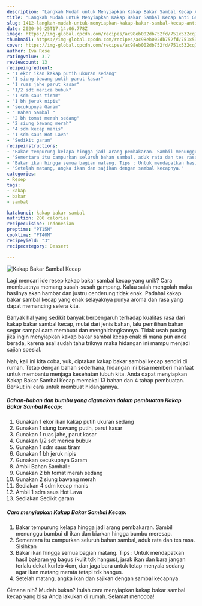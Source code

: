 ```yaml
---
description: "Langkah Mudah untuk Menyiapkan Kakap Bakar Sambal Kecap Anti Gagal"
title: "Langkah Mudah untuk Menyiapkan Kakap Bakar Sambal Kecap Anti Gagal"
slug: 1412-langkah-mudah-untuk-menyiapkan-kakap-bakar-sambal-kecap-anti-gagal
date: 2020-06-25T17:14:06.778Z
image: https://img-global.cpcdn.com/recipes/ac98eb002db752fd/751x532cq70/kakap-bakar-sambal-kecap-foto-resep-utama.jpg
thumbnail: https://img-global.cpcdn.com/recipes/ac98eb002db752fd/751x532cq70/kakap-bakar-sambal-kecap-foto-resep-utama.jpg
cover: https://img-global.cpcdn.com/recipes/ac98eb002db752fd/751x532cq70/kakap-bakar-sambal-kecap-foto-resep-utama.jpg
author: Iva Rose
ratingvalue: 3.7
reviewcount: 13
recipeingredient:
- "1 ekor ikan kakap putih ukuran sedang"
- "1 siung bawang putih parut kasar"
- "1 ruas jahe parut kasar"
- "1/2 sdt merica bubuk"
- "1 sdm saus tiram"
- "1 bh jeruk nipis"
- "secukupnya Garam"
- " Bahan Sambal "
- "2 bh tomat merah sedang"
- "2 siung bawang merah"
- "4 sdm kecap manis"
- "1 sdm saus Hot Lava"
- "Sedikit garam"
recipeinstructions:
- "Bakar tempurung kelapa hingga jadi arang pembakaran. Sambil menunggu bumbui dl ikan dan biarkan hingga bumbu meresap."
- "Sementara itu campurkan seluruh bahan sambal, aduk rata dan tes rasa. Sisihkan"
- "Bakar ikan hingga semua bagian matang. Tips : Untuk mendapatkan hasil bakaran yg bagus (kulit tdk hangus), jarak ikan dan bara jangan terlalu dekat kurleb 4cm, dan jaga bara untuk tetap menyala sedang agar ikan matang merata tetapi tdk hangus."
- "Setelah matang, angka ikan dan sajikan dengan sambal kecapnya."
categories:
- Resep
tags:
- kakap
- bakar
- sambal

katakunci: kakap bakar sambal 
nutrition: 206 calories
recipecuisine: Indonesian
preptime: "PT15M"
cooktime: "PT40M"
recipeyield: "3"
recipecategory: Dessert

---
```



![Kakap Bakar Sambal Kecap](https://img-global.cpcdn.com/recipes/ac98eb002db752fd/751x532cq70/kakap-bakar-sambal-kecap-foto-resep-utama.jpg)

Lagi mencari ide resep kakap bakar sambal kecap yang unik? Cara membuatnya memang susah-susah gampang. Kalau salah mengolah maka hasilnya akan hambar dan justru cenderung tidak enak. Padahal kakap bakar sambal kecap yang enak selayaknya punya aroma dan rasa yang dapat memancing selera kita.



Banyak hal yang sedikit banyak berpengaruh terhadap kualitas rasa dari kakap bakar sambal kecap, mulai dari jenis bahan, lalu pemilihan bahan segar sampai cara membuat dan menghidangkannya. Tidak usah pusing jika ingin menyiapkan kakap bakar sambal kecap enak di mana pun anda berada, karena asal sudah tahu triknya maka hidangan ini mampu menjadi sajian spesial.


Nah, kali ini kita coba, yuk, ciptakan kakap bakar sambal kecap sendiri di rumah. Tetap dengan bahan sederhana, hidangan ini bisa memberi manfaat untuk membantu menjaga kesehatan tubuh kita. Anda dapat menyiapkan Kakap Bakar Sambal Kecap memakai 13 bahan dan 4 tahap pembuatan. Berikut ini cara untuk membuat hidangannya.

<!--inarticleads1-->

##### Bahan-bahan dan bumbu yang digunakan dalam pembuatan Kakap Bakar Sambal Kecap:

1. Gunakan 1 ekor ikan kakap putih ukuran sedang
1. Gunakan 1 siung bawang putih, parut kasar
1. Gunakan 1 ruas jahe, parut kasar
1. Gunakan 1/2 sdt merica bubuk
1. Gunakan 1 sdm saus tiram
1. Gunakan 1 bh jeruk nipis
1. Gunakan secukupnya Garam
1. Ambil  Bahan Sambal :
1. Gunakan 2 bh tomat merah sedang
1. Gunakan 2 siung bawang merah
1. Sediakan 4 sdm kecap manis
1. Ambil 1 sdm saus Hot Lava
1. Sediakan Sedikit garam




<!--inarticleads2-->

##### Cara menyiapkan Kakap Bakar Sambal Kecap:

1. Bakar tempurung kelapa hingga jadi arang pembakaran. Sambil menunggu bumbui dl ikan dan biarkan hingga bumbu meresap.
1. Sementara itu campurkan seluruh bahan sambal, aduk rata dan tes rasa. Sisihkan
1. Bakar ikan hingga semua bagian matang. Tips : Untuk mendapatkan hasil bakaran yg bagus (kulit tdk hangus), jarak ikan dan bara jangan terlalu dekat kurleb 4cm, dan jaga bara untuk tetap menyala sedang agar ikan matang merata tetapi tdk hangus.
1. Setelah matang, angka ikan dan sajikan dengan sambal kecapnya.




Gimana nih? Mudah bukan? Itulah cara menyiapkan kakap bakar sambal kecap yang bisa Anda lakukan di rumah. Selamat mencoba!

